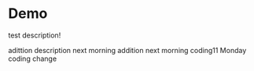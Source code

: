 # Demo
test description!

adittion description
next morning addition
next morning coding11
Monday coding change
